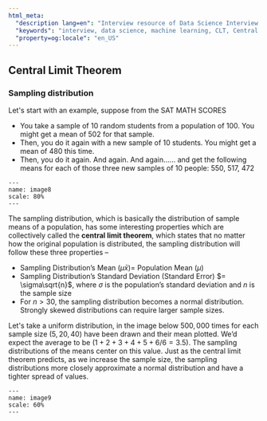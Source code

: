 ```yaml
---
html_meta:
  "description lang=en": "Interview resource of Data Science Interview focusing on Central Limit Theorem."
  "keywords": "interview, data science, machine learning, CLT, Central Limit Theorem"
  "property=og:locale": "en_US"
---
```


## Central Limit Theorem

### Sampling distribution

Let's start with an example, suppose from the SAT MATH SCORES
- You take a sample of 10 random students from a population of 100. You might get a mean of 502 for that sample. 
- Then, you do it again with a new sample of 10 students. You might get a mean of 480 this time. 
- Then, you do it again. And again. And again...... and get the following means for each of those three new samples of 10 people: 550, 517, 472 


```{figure} ../Statistics/images/image8.PNG
---
name: image8
scale: 80%
---
```

The sampling distribution, which is basically the distribution of sample means of a population, has some interesting properties which are collectively called the **central limit theorem**, which states that no matter how the original population is distributed, the sampling distribution will follow these three properties –
- Sampling Distribution’s Mean $(\mu \bar{x}) =$ Population Mean $(\mu)$
- Sampling Distribution’s Standard Deviation (Standard Error) $= \sigma\sqrt{n}$, where $\sigma$ is the population’s standard deviation and $n$ is the sample size
- For $n > 30$, the sampling distribution becomes a normal distribution. Strongly skewed distributions can require larger sample sizes.

Let's take a uniform distribution, in the image below $500,000$ times for each sample size $(5, 20, 40)$ have been drawn and their mean plotted.
We’d expect the average to be $(1 + 2 + 3 + 4 + 5 + 6 / 6 = 3.5)$. The sampling distributions of the means center on this value. Just as the central limit theorem predicts, as we increase the sample size, the sampling distributions more closely approximate a normal distribution and have a tighter spread of values.

```{figure} ../Statistics/images/image9.PNG
---
name: image9
scale: 60%
---
```